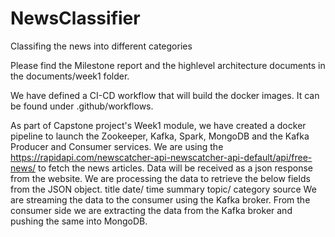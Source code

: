 # NewsClassifier
Classifing the news into different categories

Please find the Milestone report and the highlevel architecture documents in the documents/week1 folder.

We have defined a CI-CD workflow that will build the docker images. It can be found under .github/workflows.

As part of Capstone project's Week1 module, we have created a docker pipeline to launch the Zookeeper, Kafka, Spark, MongoDB and the Kafka Producer and Consumer services. We are using the https://rapidapi.com/newscatcher-api-newscatcher-api-default/api/free-news/ to fetch the news articles. Data will be received as a json response from the website. We are processing the data to retrieve the below fields from the JSON object.
title
date/ time
summary
topic/ category
source
We are streaming the data to the consumer using the Kafka broker. From the consumer side we are extracting the data from the Kafka broker and pushing the same into MongoDB.
